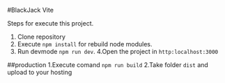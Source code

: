 #BlackJack Vite

Steps for execute this project.

1. Clone repository
2. Execute ```npm install``` for rebuild node modules.
3. Run devmode ```npm run dev```.
4.Open the project in ```http:localhost:3000```

##production
1.Execute comand ```npm run build```
2.Take folder ```dist``` and upload to your hosting